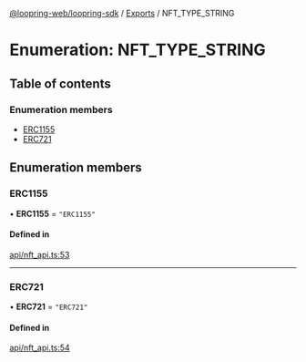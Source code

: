 [@loopring-web/loopring-sdk](../README.md) / [Exports](../modules.md) / NFT\_TYPE\_STRING

# Enumeration: NFT\_TYPE\_STRING

## Table of contents

### Enumeration members

- [ERC1155](NFT_TYPE_STRING.md#erc1155)
- [ERC721](NFT_TYPE_STRING.md#erc721)

## Enumeration members

### ERC1155

• **ERC1155** = `"ERC1155"`

#### Defined in

[api/nft_api.ts:53](https://github.com/Loopring/loopring_sdk/blob/6d0be7c/src/api/nft_api.ts#L53)

___

### ERC721

• **ERC721** = `"ERC721"`

#### Defined in

[api/nft_api.ts:54](https://github.com/Loopring/loopring_sdk/blob/6d0be7c/src/api/nft_api.ts#L54)
